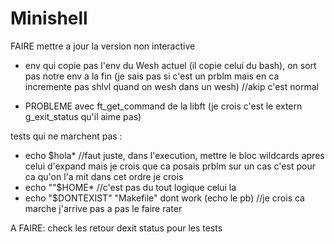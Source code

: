 # Minishell
FAIRE mettre a jour la version non interactive

<!-- MODIFIER get_next_line (multiple fd) -->
<!-- MODIFIER le heredoc pour le faire sans fork? -->
<!-- MODIFIER tout les signaux pour faire des fonctions avec sigaction? -->
<!-- MODIFIER enlever les exit et ne pas fork pour les builtin -->

- env qui copie pas l'env du Wesh actuel (il copie celui du bash), on sort pas notre env a la fin (je sais pas si c'est un prblm mais en ca incremente pas shlvl quand on wesh dans un wesh) //akip c'est normal

- PROBLEME avec ft_get_command de la libft (je crois c'est le extern g_exit_status qu'il aime pas)

tests qui ne marchent pas :

- echo $hola* //faut juste, dans l'execution, mettre le bloc wildcards apres celui d'expand mais je crois que ca posais prblm sur un cas c'est pour ca qu'on l'a mit dans cet ordre je crois
- echo ""$HOME* //c'est pas du tout logique celui la
- echo "$DONTEXIST" "Makefile" dont work (echo le pb) //je crois ca marche j'arrive pas a pas le faire rater


A FAIRE: check les retour dexit status pour les tests
